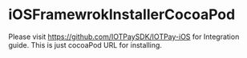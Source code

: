 # iOSFramewrokInstallerCocoaPod
Please visit https://github.com/IOTPaySDK/IOTPay-iOS for Integration guide. This is just cocoaPod URL for installing.
